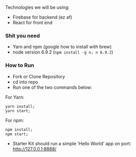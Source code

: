 Technologies we will be using:
- Firebase for backend (ez af)
- React for front end

### Shit you need
- Yarn and npm (google how to install with brew)
- node version 6.9.2 (```npm install -g n; n 6.9.2```)

### How to Run
- Fork or Clone Repository
- cd into repo
- Run one of the two commands below:

For Yarn:
```
yarn install;
yarn start;
```

For npm:
```
npm install;
npm start;
```
- Starter Kit should run a simple 'Hello World' app on port: http://127.0.0.1:8888/
